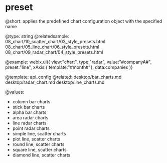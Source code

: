 preset
=============


@short: applies the predefined chart configuration object with the specified name
	

@type: string
@relatedsample:
	08_chart/10_scatter_chart/03_style_presets.html
    08_chart/05_line_chart/06_style_presets.html
    08_chart/09_radar_chart/04_style_presets.html
	
@example:
webix.ui({
	view:"chart",
	type:"radar",
    value:"#companyA#",
   	preset:"line",
    xAxis:{ template:"#month#"},
	data:companies
)}

@template:	api_config
@related:
	desktop/bar_charts.md
    desktop/radar_chart.md
    desktop/line_charts.md

@values:

- column	bar charts
- stick		bar charts
- alpha		bar charts
- area		radar charts
- line		radar charts
- point		radar charts
- simple	line, scatter charts
- plot		line, scatter charts
- round		line, scatter charts
- square	line, scatter charts
- diamond	line, scatter charts

 


        
        
